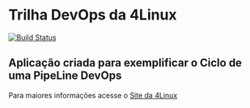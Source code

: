 # Trilha DevOps da 4Linux

<!-- Altere a Flag abaixo com sua URL do Travis -->
[![Build Status](https://travis-ci.org/estefancaique/DevOpsLab-HelloWorld.svg?branch=master)](https://travis-ci.org/estefancaique/DevOpsLab-HelloWorld)

## Aplicação criada para exemplificar o Ciclo de uma PipeLine DevOps


Para maiores informações acesse o [Site da 4Linux](https://www.4linux.com.br/cursos/devops)
